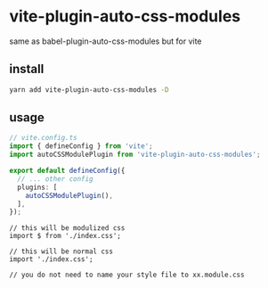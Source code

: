 # vite-plugin-auto-css-modules
same as babel-plugin-auto-css-modules but for vite

## install

```bash
yarn add vite-plugin-auto-css-modules -D
```

## usage

```ts
// vite.config.ts
import { defineConfig } from 'vite';
import autoCSSModulePlugin from 'vite-plugin-auto-css-modules';

export default defineConfig({
  // ... other config
  plugins: [
    autoCSSModulePlugin(),
  ],
});
```

```tsx
// this will be modulized css
import $ from './index.css';

// this will be normal css
import './index.css';

// you do not need to name your style file to xx.module.css
```